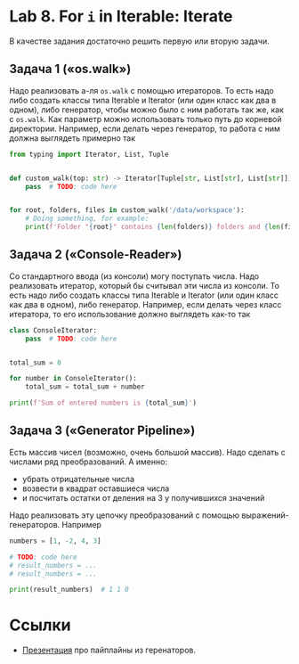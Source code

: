 # Lab 8. For `i` in Iterable: Iterate

В качестве задания достаточно решить первую или вторую задачи.

## Задача 1 («‎os.walk»‎)

Надо реализовать а-ля `os.walk` с помощью итераторов.
То есть надо либо создать классы типа Iterable и Iterator (или один класс как два в одном), либо генератор, чтобы можно было с ним работать так же, как с `os.walk`.
Как параметр можно использовать только путь до корневой директории.
Например, если делать через генератор, то работа с ним должна выглядеть примерно так
```python
from typing import Iterator, List, Tuple


def custom_walk(top: str) -> Iterator[Tuple[str, List[str], List[str]]]:
    pass  # TODO: code here


for root, folders, files in custom_walk('/data/workspace'):
    # Doing something, for example:
    print(f'Folder "{root}" contains {len(folders)} folders and {len(files)} files.')
```

## Задача 2 («‎Console-Reader»‎)

Со стандартного ввода (из консоли) могу поступать числа.
Надо реализовать итератор, который бы считывал эти числа из консоли.
То есть надо либо создать классы типа Iterable и Iterator (или один класс как два в одном), либо генератор.
Например, если делать через класс итератора, то его использование должно выглядеть как-то так
```python
class ConsoleIterator:
    pass  # TODO: code here


total_sum = 0

for number in ConsoleIterator():
    total_sum = total_sum + number

print(f'Sum of entered numbers is {total_sum}')
```

## Задача 3 («‎Generator Pipeline»‎)

Есть массив чисел (возможно, очень большой массив).
Надо сделать с числами ряд преобразований.
А именно:

* убрать отрицательные числа
* возвести в квадрат оставшиеся числа
* и посчитать остатки от деления на 3 у получившихся значений

Надо реализовать эту цепочку преобразований с помощью выражений-генераторов.
Например
```python
numbers = [1, -2, 4, 3]

# TODO: code here
# result_numbers = ...
# result_numbers = ...

print(result_numbers)  # 1 1 0
```

# Ссылки

* [Презентация](http://www.dabeaz.com/generators-uk/GeneratorsUK.pdf) про пайплайны из геренаторов.